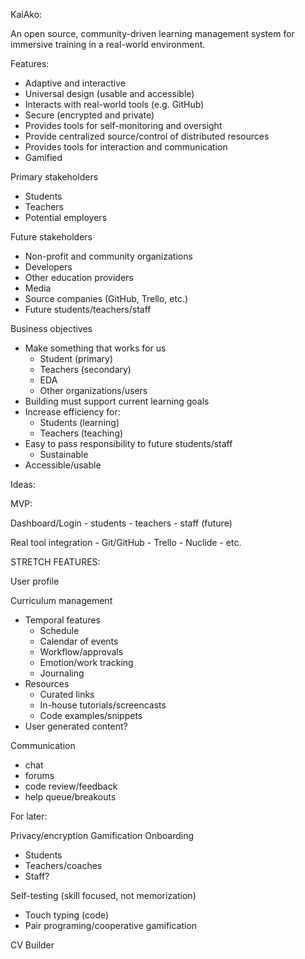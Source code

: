 KaiAko:

An open source, community-driven learning management system for immersive training in a real-world environment.

Features:
  - Adaptive and interactive
  - Universal design (usable and accessible)
  - Interacts with real-world tools (e.g. GitHub)
  - Secure (encrypted and private)
  - Provides tools for self-monitoring and oversight
  - Provide centralized source/control of distributed resources
  - Provides tools for interaction and communication
  - Gamified

Primary stakeholders
  - Students
  - Teachers
  - Potential employers

Future stakeholders
  - Non-profit and community organizations
  - Developers
  - Other education providers
  - Media
  - Source companies (GitHub, Trello, etc.)
  - Future students/teachers/staff

Business objectives
  - Make something that works for us
    - Student (primary)
    - Teachers (secondary)
    - EDA
    - Other organizations/users
  - Building must support current learning goals
  - Increase efficiency for:
    - Students (learning)
    - Teachers (teaching)
  - Easy to pass responsibility to future students/staff
    - Sustainable
  - Accessible/usable

Ideas:

MVP:

  Dashboard/Login
    - students
    - teachers
    - staff (future)

  Real tool integration
    - Git/GitHub
    - Trello
    - Nuclide
    - etc.

STRETCH FEATURES:

User profile

Curriculum management
  - Temporal features
    - Schedule
    - Calendar of events
    - Workflow/approvals
    - Emotion/work tracking
    - Journaling
  - Resources
    - Curated links
    - In-house tutorials/screencasts
    - Code examples/snippets
  - User generated content?

Communication
  - chat
  - forums
  - code review/feedback
  - help queue/breakouts

For later:

Privacy/encryption
Gamification
Onboarding
  - Students
  - Teachers/coaches
  - Staff?

Self-testing (skill focused, not memorization)
  - Touch typing (code)
  - Pair programing/cooperative gamification

CV Builder

